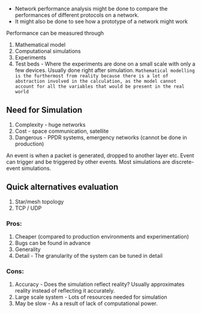 - Network performance analysis might be done to compare the performances of different protocols on a network.
- It might also be done to see how a prototype of a network might work

Performance can be measured through
1. Mathematical model
2. Computational simulations
3. Experiments
4. Test beds - Where the experiments are done on a small scale with only a few devices. Usually done right after simulation.
`Mathematical modelling is the furthermost from reality because there is a lot of abstraction involved in the calculation, as the model cannot account for all the variables that would be present in the real world`

## Need for Simulation
1. Complexity - huge networks
2. Cost - space communication, satellite
3. Dangerous - PPDR systems, emergency networks (cannot be done in production)

An event is when a packet is generated, dropped to another layer etc. Event can trigger and be triggered by other events.  Most simulations are discrete-event simulations.
## Quick alternatives evaluation
1. Star/mesh topology
2. TCP / UDP
### Pros:
1. Cheaper (compared to production environments and experimentation)
2. Bugs can be found in advance
3. Generality
4. Detail - The granularity of the system can be tuned in detail
### Cons:
1. Accuracy - Does the simulation reflect reality? Usually approximates reality instead of reflecting it accurately.
2. Large scale system - Lots of resources needed for simulation
3. May be slow - As a result of lack of computational power.